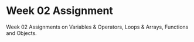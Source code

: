 # Week 02 Assignment

Week 02 Assignments on Variables & Operators, Loops & Arrays, Functions and Objects.